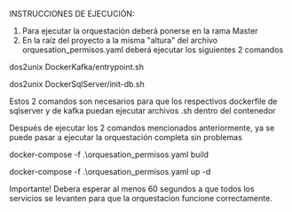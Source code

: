 INSTRUCCIONES DE EJECUCIÓN:


1. Para ejecutar la orquestación deberá ponerse en la rama Master
2. En la raíz del proyecto a la misma "altura" del archivo orquesation_permisos.yaml deberá ejecutar los siguientes 2 comandos

dos2unix DockerKafka/entrypoint.sh

dos2unix DockerSqlServer/init-db.sh

Estos 2 comandos son necesarios para que los respectivos dockerfile de sqlserver y de kafka puedan ejecutar archivos .sh dentro del contenedor

Después de ejecutar los 2 comandos mencionados anteriormente, ya se puede pasar a ejecutar la orquestación completa sin problemas

docker-compose -f .\orquesation_permisos.yaml build

docker-compose -f .\orquesation_permisos.yaml up -d 

Importante! Debera esperar al menos 60 segundos a que todos los servicios se levanten para que la orquestacion funcione correctamente.

